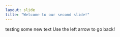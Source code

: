```yaml
---
layout: slide
title: "Welcome to our second slide!"
---
```

testing some new text
Use the left arrow to go back!
